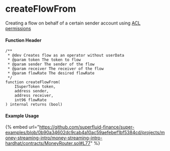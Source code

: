 # createFlowFrom

Creating a flow on behalf of a certain sender account using [ACL permissions](../../cfa-access-control-list-acl/)

#### Function Header

```solidity
/**
 * @dev Creates flow as an operator without userData
 * @param token The token to flow
 * @param sender The sender of the flow
 * @param receiver The receiver of the flow
 * @param flowRate The desired flowRate
 */
function createFlowFrom(
    ISuperToken token,
    address sender,
    address receiver,
    int96 flowRate
) internal returns (bool)
```

#### Example Usage

{% embed url="https://github.com/superfluid-finance/super-examples/blob/0b90a34602dc9cab4a10ac59aefebef1bf5384cd/projects/money-streaming-intro/money-streaming-intro-hardhat/contracts/MoneyRouter.sol#L77" %}
